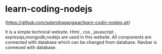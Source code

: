 # learn-coding-nodejs

(https://github.com/satendragangwar/learn-codin-nodejs.git)


It is a simple technical website.
Html , css , javascript , expressjs,mongodb,nodejs are used in this website.
All components are connected with database which can be changed from database.
Navbar is conneced with database.
